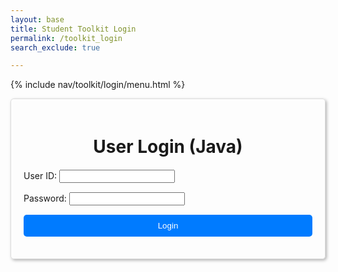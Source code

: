 ```yaml
---
layout: base
title: Student Toolkit Login
permalink: /toolkit_login
search_exclude: true

---
```


{% include nav/toolkit/login/menu.html %}



<style>
.login-container {
    margin: 0 auto;
    max-width: 600px;
    border: 1px solid #ddd;
    border-radius: 5px;
    padding: 20px;
    box-shadow: 2px 2px 5px rgba(0, 0, 0, 0.3);
}

.login-container h1 {
    margin-bottom: 20px;
    text-align: center;
}

.login-container form p {
    margin: 15px 0;
}

.login-container button {
    display: block;
    width: 100%;
    padding: 10px;
    background-color: #007bff;
    color: white;
    border: none;
    border-radius: 5px;
    cursor: pointer;
    text-align: center;
}

.login-container button:hover {
    background-color: #0056b3;
}

table {
    width: 100%;
    margin-top: 20px;
    border-collapse: collapse;
}

table, th, td {
    border: 1px solid #ddd;
}

th, td {
    padding: 10px;
    text-align: left;
}

.message {
    color: red;
    margin-top: 10px;
}

.details-button {
    display: block;
    margin-top: 20px;
    padding: 10px;
    text-align: center;
    background-color: #28a745;
    color: white;
    text-decoration: none;
    border-radius: 5px;
}

.details-button:hover {
    background-color: #218838;
}
</style>

<div class="login-container">
    <h1>User Login (Java)</h1>
    <form id="javaForm" onsubmit="javaLogin(); return false;">
        <p>
            <label>
                User ID:
                <input type="text" name="uid" id="uid" required>
            </label>
        </p>
        <p>
            <label>
                Password:
                <input type="password" name="password" id="password" required>
            </label>
        </p>
        <p>
            <button type="submit">Login</button>
        </p>
        <p id="java-message" class="message"></p>
    </form>
    <!-- Data Table -->
    <table id="javaTable" style="display: none;">
        <thead>
            <tr>
                <th>Name</th>
                <th>ID</th>
                <th>Age</th>
                <th>Roles</th>
            </tr>
        </thead>
        <tbody id="javaResult">
            <!-- JavaScript-generated data -->
        </tbody>
    </table>
    <a href="{{ site.baseurl }}/javaUI" id="javaButton" class="details-button" style="display: none;">Java Details</a>
</div>

<script type="module">
    import { login, javaURI, fetchOptions } from '{{ site.baseurl }}/assets/js/api/config.js';

    // Function to handle Java login
    window.javaLogin = function () {
        const options = {
            URL: `${javaURI}/authenticate`,
            callback: javaDatabase,
            message: "java-message",
            method: "POST",
            cache: "no-cache",
            body: {
                email: document.getElementById("uid").value,
                password: document.getElementById("password").value,
            },
        };
        login(options);
    };

    // Function to fetch and display Java data
    function javaDatabase() {
        const URL = `${javaURI}/api/person/get`;
        const loginForm = document.getElementById('javaForm');
        const dataTable = document.getElementById('javaTable');
        const dataButton = document.getElementById('javaButton');
        const resultContainer = document.getElementById("javaResult");
        resultContainer.innerHTML = '';

        fetch(URL, fetchOptions)
            .then(response => {
                if (!response.ok) {
                    throw new Error(`Spring server response: ${response.status}`);
                }
                return response.json();
            })
            .then(data => {
                loginForm.style.display = 'none';
                dataTable.style.display = 'block';
                dataButton.style.display = 'block';

                const tr = document.createElement("tr");
                const name = document.createElement("td");
                const id = document.createElement("td");
                const age = document.createElement("td");
                const roles = document.createElement("td");

                name.textContent = data.name;
                id.textContent = data.email;
                age.textContent = data.age;
                roles.textContent = data.roles.map(role => role.name).join(', ');

                tr.appendChild(name);
                tr.appendChild(id);
                tr.appendChild(age);
                tr.appendChild(roles);
                resultContainer.appendChild(tr);
            })
            .catch(error => {
                console.error("Java Database Error:", error);
                const errorMsg = `Java Database Error: ${error.message}`;
                const tr = document.createElement("tr");
                const td = document.createElement("td");
                td.textContent = errorMsg;
                td.colSpan = 4;
                tr.appendChild(td);
                resultContainer.appendChild(tr);
            });
    }
</script>
